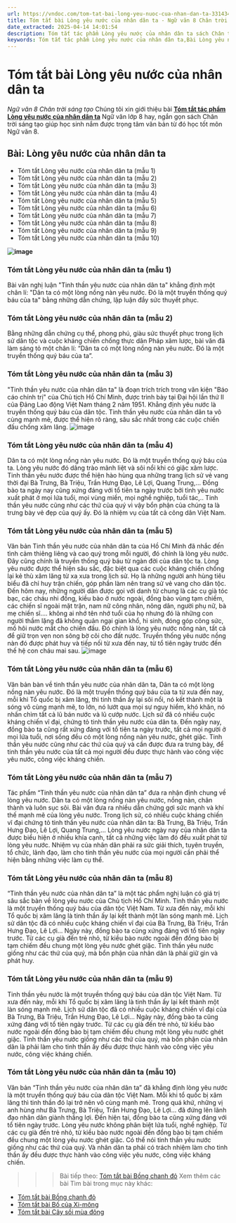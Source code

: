 ```yaml
---
url: https://vndoc.com/tom-tat-bai-long-yeu-nuoc-cua-nhan-dan-ta-331434
title: Tóm tắt bài Lòng yêu nước của nhân dân ta - Ngữ văn 8 Chân trời sáng tạo - VnDoc.com
date_extracted: 2025-04-14 14:01:54
description: Tóm tắt tác phẩm Lòng yêu nước của nhân dân ta sách Chân trời sáng tạo giúp quý thầy cô giáo và các bạn học sinh có thêm tài liệu tham khảo.
keywords: Tóm tắt tác phẩm Lòng yêu nước của nhân dân ta,Bài Lòng yêu nước của nhân dân ta,tóm tắt Lòng yêu nước của nhân dân ta,Tóm tắt văn bản Lòng yêu nước của nhân dân ta,học tốt ngữ văn lớp 8,ngữ văn 8,ngữ văn 8 Chân trời sáng tạo,ngữ văn lớp 8,văn 8 Chân trời sáng tạo,tóm tắt ngữ văn 8 CTST
---
```


# Tóm tắt bài Lòng yêu nước của nhân dân ta
 _Ngữ văn 8 Chân trời sáng tạo_
Chúng tôi xin giới thiệu bài [**Tóm tắt tác phẩm Lòng yêu nước của nhân dân ta**](<https://vndoc.com/tom-tat-bai-long-yeu-nuoc-cua-nhan-dan-ta-331434>) Ngữ văn lớp 8 hay, ngắn gọn sách Chân trời sáng tạo giúp học sinh nắm được trọng tâm văn bản từ đó học tốt môn Ngữ văn 8.
## **Bài: Lòng yêu nước của nhân dân ta**
  * Tóm tắt Lòng yêu nước của nhân dân ta \(mẫu 1\)
  * Tóm tắt Lòng yêu nước của nhân dân ta \(mẫu 2\)
  * Tóm tắt Lòng yêu nước của nhân dân ta \(mẫu 3\)
  * Tóm tắt Lòng yêu nước của nhân dân ta \(mẫu 4\)
  * Tóm tắt Lòng yêu nước của nhân dân ta \(mẫu 5\)
  * Tóm tắt Lòng yêu nước của nhân dân ta \(mẫu 6\)
  * Tóm tắt Lòng yêu nước của nhân dân ta \(mẫu 7\)
  * Tóm tắt Lòng yêu nước của nhân dân ta \(mẫu 8\)
  * Tóm tắt Lòng yêu nước của nhân dân ta \(mẫu 9\)
  * Tóm tắt Lòng yêu nước của nhân dân ta \(mẫu 10\)

**![image](https://i.vdoc.vn/data/image/2024/11/13/tinh-than-yeu-nuoc-cua-nhan-dan-ta-1632855729.jpg)**
### **Tóm tắt Lòng yêu nước của nhân dân ta \(mẫu 1\)**
Bài văn nghị luận "Tinh thần yêu nước của nhân dân ta" khẳng định một chân lí: "Dân ta có một lòng nồng nàn yêu nước. Đó là một truyền thống quý báu của ta" bằng những dẫn chứng, lập luận đầy sức thuyết phục.
### **Tóm tắt Lòng yêu nước của nhân dân ta \(mẫu 2\)**
Bằng những dẫn chứng cụ thể, phong phú, giàu sức thuyết phục trong lịch sử dân tộc và cuộc kháng chiến chống thực dân Pháp xâm lược, bài văn đã làm sáng tỏ một chân lí: “Dân ta có một lòng nồng nàn yêu nước. Đó là một truyền thống quý báu của ta”.
### **Tóm tắt Lòng yêu nước của nhân dân ta \(mẫu 3\)**
"Tinh thần yêu nước của nhân dân ta" là đoạn trích trích trong văn kiện "Báo cáo chính trị" của Chủ tịch Hồ Chí Minh, được trình bày tại Đại hội lần thứ II của Đảng Lao động Việt Nam tháng 2 năm 1951. Khẳng định yêu nước là truyền thống quý báu của dân tộc. Tinh thần yêu nước của nhân dân ta vô cùng mạnh mẽ, được thể hiện rõ ràng, sâu sắc nhất trong các cuộc chiến đấu chống xâm lăng.
![image](https://i.vdoc.vn/data/image/2024/11/13/1-1699084784.jpg)
### **Tóm tắt Lòng yêu nước của nhân dân ta \(mẫu 4\)**
Dân ta có một lòng nồng nàn yêu nước. Đó là một truyền thống quý báu của ta. Lòng yêu nước đó dâng trào mãnh liệt và sôi nổi khi có giặc xâm lược. Tinh thần yêu nước được thể hiện hào hùng qua những trang lịch sử vẻ vang thời đại Bà Trưng, Bà Triệu, Trần Hưng Đạo, Lê Lợi, Quang Trung,... Đồng bào ta ngày nay cũng xứng đáng với tổ tiên ta ngày trước bởi tình yêu nước xuất phát ở mọi lứa tuổi, mọi vùng miền, mọi nghề nghiệp, tuổi tác,.. Tinh thần yêu nước cũng như các thứ của quý vì vậy bổn phận của chúng ta là trưng bày vẻ đẹp của quý ấy. Đó là nhiệm vụ của tất cả công dân Việt Nam.
### **Tóm tắt Lòng yêu nước của nhân dân ta \(mẫu 5\)**
Văn bản Tinh thần yêu nước của nhân dân ta của Hồ Chí Minh đã nhắc đến tình cảm thiêng liêng và cao quý trong mỗi người, đó chính là lòng yêu nước. Đây cũng chính là truyền thống quý báu từ ngàn đời của dân tộc ta. Lòng yêu nước được thể hiện sâu sắc, đặc biệt qua các cuộc kháng chiến chống lại kẻ thù xâm lăng từ xa xưa trong lịch sử. Họ là những người anh hùng tiêu biểu đã chỉ huy trận chiến, góp phần làm nên trang sử vẻ vang cho dân tộc. Đến hôm nay, những người dân được gọi với danh từ chung là các cụ già tóc bạc, các cháu nhi đồng, kiều bào ở nước ngoài, đồng bào vùng tạm chiếm, các chiến sĩ ngoài mặt trận, nam nữ công nhân, nông dân, người phụ nữ, bà mẹ chiến sĩ…. không ai nhớ tên nhớ tuổi của họ nhưng đó là những con người thầm lặng đã không quản ngại gian khổ, hi sinh, đóng góp công sức, mồ hôi nước mắt cho chiến đấu. Đó chính là lòng yêu nước nồng nàn, tất cả để giữ trọn vẹn non sông bờ cõi cho đất nước. Truyền thống yêu nước nồng nàn đó được phát huy và tiếp nối từ xưa đến nay, từ tổ tiên ngày trước đến thế hệ con cháu mai sau.
![image](https://i.vdoc.vn/data/image/2024/11/13/11-1655213720.jpg)
### **Tóm tắt Lòng yêu nước của nhân dân ta \(mẫu 6\)**
Văn bản bàn về tinh thần yêu nước của nhân dân ta, Dân ta có một lòng nồng nàn yêu nước. Đó là một truyền thống quý báu của ta từ xưa đến nay, mỗi khi Tổ quốc bị xâm lăng, thì tinh thần ấy lại sôi nổi, nó kết thành một là sóng vô cùng mạnh mẽ, to lớn, nó lướt qua mọi sự nguy hiểm, khó khăn, nó nhấn chìm tất cả lũ bán nước và lũ cướp nước. Lịch sử đã có nhiều cuộc kháng chiến vĩ đại, chứng tỏ tinh thần yêu nước của dân ta. Đến ngày nay, đồng bào ta cũng rất xứng đáng với tổ tiên ta ngày trước, tất cả mọi người ở mọi lứa tuổi, nơi sống đều có một lòng nồng nàn yêu nước, ghét giặc. Tinh thần yêu nước cũng như các thứ của quý và cần được đưa ra trưng bày, để tinh thần yêu nước của tất cả mọi người đều được thực hành vào công việc yêu nước, công việc kháng chiến.
### **Tóm tắt Lòng yêu nước của nhân dân ta \(mẫu 7\)**
Tác phẩm “Tinh thần yêu nước của nhân dân ta” đưa ra nhận định chung về lòng yêu nước. Dân ta có một lòng nồng nàn yêu nước, nồng nàn, chân thành và luôn sục sôi. Bài văn đưa ra nhiều dẫn chứng gợi sức mạnh và khí thế mạnh mẽ của lòng yêu nước. Trong lịch sử, có nhiều cuộc kháng chiến vĩ đại chứng tỏ tinh thần yêu nước của nhân dân ta: Bà Trưng, Bà Triệu, Trần Hưng Đạo, Lê Lợi, Quang Trung,… Lòng yêu nước ngày nay của nhân dân ta được biểu hiện ở nhiều khía cạnh, tất cả những việc làm đó đều xuất phát từ lòng yêu nước. Nhiệm vụ của nhân dân phải ra sức giải thích, tuyên truyền, tổ chức, lãnh đạo, làm cho tinh thần yêu nước của mọi người cần phải thể hiện bằng những việc làm cụ thể.
### **Tóm tắt Lòng yêu nước của nhân dân ta \(mẫu 8\)**
“Tinh thần yêu nước của nhân dân ta” là một tác phẩm nghị luận có giá trị sâu sắc bàn về lòng yêu nước của Chủ tịch Hồ Chí Minh. Tinh thần yêu nước là một truyền thống quý báu của dân tộc Việt Nam. Từ xưa đến này, mỗi khi Tổ quốc bị xâm lăng là tinh thần ấy lại kết thành một làn sóng mạnh mẽ. Lịch sử dân tộc đã có nhiều cuộc kháng chiến vĩ đại của Bà Trưng, Bà Triệu, Trần Hưng Đạo, Lê Lợi… Ngày này, đồng bào ta cũng xứng đáng với tổ tiên ngày trước. Từ các cụ già đến trẻ nhỏ, từ kiều bào nước ngoài đến đồng bào bị tạm chiếm đều chung một lòng yêu nước ghét giặc. Tinh thần yêu nước giống như các thứ của quý, mà bổn phận của nhân dân là phải giữ gìn và phát huy.
### **Tóm tắt Lòng yêu nước của nhân dân ta \(mẫu 9\)**
Tinh thần yêu nước là một truyền thống quý báu của dân tộc Việt Nam. Từ xưa đến này, mỗi khi Tổ quốc bị xâm lăng là tinh thần ấy lại kết thành một làn sóng mạnh mẽ. Lịch sử dân tộc đã có nhiều cuộc kháng chiến vĩ đại của Bà Trưng, Bà Triệu, Trần Hưng Đạo, Lê Lợi… Ngày này, đồng bào ta cũng xứng đáng với tổ tiên ngày trước. Từ các cụ già đến trẻ nhỏ, từ kiều bào nước ngoài đến đồng bào bị tạm chiếm đều chung một lòng yêu nước ghét giặc. Tinh thần yêu nước giống như các thứ của quý, mà bổn phận của nhân dân là phải làm cho tinh thần ấy đều được thực hành vào công việc yêu nước, công việc kháng chiến.
### **Tóm tắt Lòng yêu nước của nhân dân ta \(mẫu 10\)**
Văn bản “Tinh thần yêu nước của nhân dân ta” đã khẳng định lòng yêu nước là một truyền thống quý báu của dân tộc Việt Nam. Mỗi khi tổ quốc bị xâm lăng thì tinh thần đó lại trở nên vô cùng mạnh mẽ. Trong quá khứ, những vị anh hùng như Bà Trưng, Bà Triệu, Trần Hưng Đạo, Lê Lợi… đã đứng lên lãnh đạo nhân dân giành thắng lợi. Đến hiện tại, đồng bào ta cũng xứng đáng với tổ tiên ngày trước. Lòng yêu nước không phân biệt lứa tuổi, nghề nghiệp. Từ các cụ già đến trẻ nhỏ, từ kiều bào nước ngoài đến đồng bào bị tạm chiếm đều chung một lòng yêu nước ghét giặc. Có thể nói tinh thần yêu nước giống như các thứ của quý. Và nhân dân ta phải có trách nhiệm làm cho tinh thần ấy đều được thực hành vào công việc yêu nước, công việc kháng chiến.
>>> Bài tiếp theo: [Tóm tắt bài Bồng chanh đỏ](<https://vndoc.com/tom-tat-bai-bong-chanh-do-331435>)
Xem thêm các bài Tìm bài trong mục này khác:
  * [Tóm tắt bài Bồng chanh đỏ](</tom-tat-bai-bong-chanh-do-331435>)
  * [Tóm tắt bài Bố của Xi-mông](</tom-tat-bai-bo-cua-xi-mong-331441>)
  * [Tóm tắt bài Cây sồi mùa đông](</tom-tat-bai-cay-soi-mua-dong-331445>)

